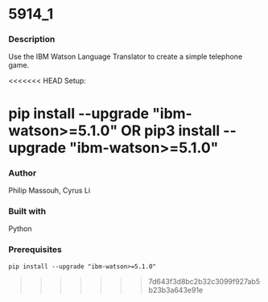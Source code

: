 # 5914_1

### Description

Use the IBM Watson Language Translator to create a simple telephone game.

<<<<<<< HEAD
Setup:

pip install --upgrade "ibm-watson>=5.1.0"
OR
pip3 install --upgrade "ibm-watson>=5.1.0"
=======
### Author

Philip Massouh, Cyrus Li

### Built with

Python

### Prerequisites

```
pip install --upgrade "ibm-watson>=5.1.0"
```
>>>>>>> 7d643f3d8bc2b32c3099f927ab5b23b3a643e91e

